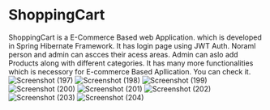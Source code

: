 # ShoppingCart
ShoppingCart is a E-Commerce Based web Application. which is developed in Spring Hibernate Framework.
It has login page using JWT Auth.
Noraml person and admin can ascces their acess areas.
Admin can aslo add Products along with different categories.
It has many more functionalities which is necessory for E-commerce Based Apllication. You can check it.
![Screenshot (197)](https://user-images.githubusercontent.com/67219499/189279171-9c78c58c-b4f0-4e6e-a399-d7a19001cf7c.png)
![Screenshot (198)](https://user-images.githubusercontent.com/67219499/189279193-d572833c-848d-4898-b018-76bb3bce6bcc.png)
![Screenshot (199)](https://user-images.githubusercontent.com/67219499/189279206-f2491bf4-ece5-4b71-911c-fad2c31b48d0.png)
![Screenshot (200)](https://user-images.githubusercontent.com/67219499/189279232-2c63a47b-b281-4c9f-980f-a8235d36dc7b.png)
![Screenshot (201)](https://user-images.githubusercontent.com/67219499/189279250-fa91280f-011f-439b-9bc0-4047cb775074.png)
![Screenshot (202)](https://user-images.githubusercontent.com/67219499/189279260-1a53600d-bd27-4b79-9949-4b0882312277.png)
![Screenshot (203)](https://user-images.githubusercontent.com/67219499/189279269-42fcff53-e702-44d8-93e3-7cc8a51c3170.png)
![Screenshot (204)](https://user-images.githubusercontent.com/67219499/189279281-2ddd23c3-15ba-4ae0-a9a6-eb579085d531.png)
